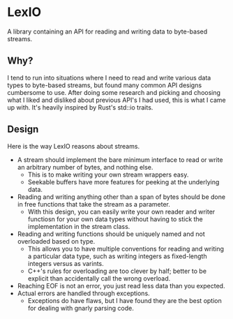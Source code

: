 LexIO
=====
A library containing an API for reading and writing data to byte-based streams.

Why?
----
I tend to run into situations where I need to read and write various data types to byte-based streams, but found many common API designs cumbersome to use.  After doing some research and picking and choosing what I liked and disliked about previous API's I had used, this is what I came up with.  It's heavily inspired by Rust's std::io traits.

Design
------
Here is the way LexIO reasons about streams.

- A stream should implement the bare minimum interface to read or write an arbitrary number of bytes, and nothing else.
    - This is to make writing your own stream wrappers easy.
    - Seekable buffers have more features for peeking at the underlying data.
- Reading and writing anything other than a span of bytes should be done in free functions that take the stream as a parameter.
    - With this design, you can easily write your own reader and writer functiosn for your own data types without having to stick the implementation in the stream class.
- Reading and writing functions should be uniquely named and not overloaded based on type.
    - This allows you to have multiple conventions for reading and writing a particular data type, such as writing integers as fixed-length integers versus as varints.
    - C++'s rules for overloading are too clever by half; better to be explicit than accidentally call the wrong overload.
- Reaching EOF is not an error, you just read less data than you expected.
- Actual errors are handled through exceptions.
    - Exceptions do have flaws, but I have found they are the best option for dealing with gnarly parsing code.
